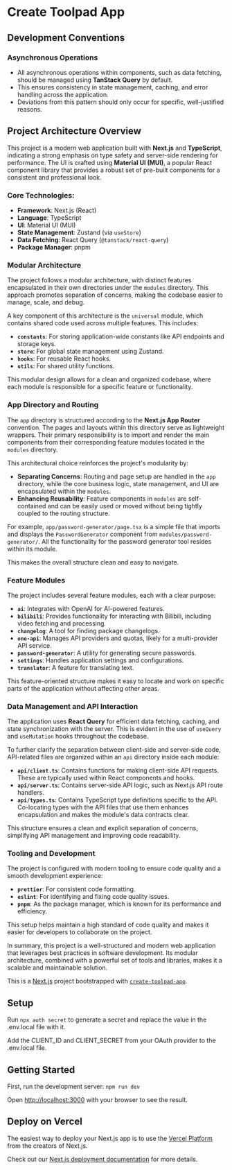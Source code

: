 # Create Toolpad App

## Development Conventions

### Asynchronous Operations

- All asynchronous operations within components, such as data fetching, should be managed using **TanStack Query** by default.
- This ensures consistency in state management, caching, and error handling across the application.
- Deviations from this pattern should only occur for specific, well-justified reasons.

## Project Architecture Overview

This project is a modern web application built with **Next.js** and **TypeScript**, indicating a strong emphasis on type safety and server-side rendering for performance. The UI is crafted using **Material UI (MUI)**, a popular React component library that provides a robust set of pre-built components for a consistent and professional look.

### Core Technologies:

- **Framework**: Next.js (React)
- **Language**: TypeScript
- **UI**: Material UI (MUI)
- **State Management**: Zustand (via `useStore`)
- **Data Fetching**: React Query (`@tanstack/react-query`)
- **Package Manager**: pnpm

### Modular Architecture

The project follows a modular architecture, with distinct features encapsulated in their own directories under the `modules` directory. This approach promotes separation of concerns, making the codebase easier to manage, scale, and debug.

A key component of this architecture is the `universal` module, which contains shared code used across multiple features. This includes:

- **`constants`**: For storing application-wide constants like API endpoints and storage keys.
- **`store`**: For global state management using Zustand.
- **`hooks`**: For reusable React hooks.
- **`utils`**: For shared utility functions.

This modular design allows for a clean and organized codebase, where each module is responsible for a specific feature or functionality.

### App Directory and Routing

The `app` directory is structured according to the **Next.js App Router** convention. The pages and layouts within this directory serve as lightweight wrappers. Their primary responsibility is to import and render the main components from their corresponding feature modules located in the `modules` directory.

This architectural choice reinforces the project's modularity by:

- **Separating Concerns**: Routing and page setup are handled in the `app` directory, while the core business logic, state management, and UI are encapsulated within the `modules`.
- **Enhancing Reusability**: Feature components in `modules` are self-contained and can be easily used or moved without being tightly coupled to the routing structure.

For example, `app/password-generator/page.tsx` is a simple file that imports and displays the `PasswordGenerator` component from `modules/password-generator/`. All the functionality for the password generator tool resides within its module.

This makes the overall structure clean and easy to navigate.

### Feature Modules

The project includes several feature modules, each with a clear purpose:

- **`ai`**: Integrates with OpenAI for AI-powered features.
- **`bilibili`**: Provides functionality for interacting with Bilibili, including video fetching and processing.
- **`changelog`**: A tool for finding package changelogs.
- **`one-api`**: Manages API providers and quotas, likely for a multi-provider API service.
- **`password-generator`**: A utility for generating secure passwords.
- **`settings`**: Handles application settings and configurations.
- **`translator`**: A feature for translating text.

This feature-oriented structure makes it easy to locate and work on specific parts of the application without affecting other areas.

### Data Management and API Interaction

The application uses **React Query** for efficient data fetching, caching, and state synchronization with the server. This is evident in the use of `useQuery` and `useMutation` hooks throughout the codebase.

To further clarify the separation between client-side and server-side code, API-related files are organized within an `api` directory inside each module:

- **`api/client.ts`**: Contains functions for making client-side API requests. These are typically used within React components and hooks.
- **`api/server.ts`**: Contains server-side API logic, such as Next.js API route handlers.
- **`api/types.ts`**: Contains TypeScript type definitions specific to the API. Co-locating types with the API files that use them enhances encapsulation and makes the module's data contracts clear.

This structure ensures a clean and explicit separation of concerns, simplifying API management and improving code readability.

### Tooling and Development

The project is configured with modern tooling to ensure code quality and a smooth development experience:

- **`prettier`**: For consistent code formatting.
- **`eslint`**: For identifying and fixing code quality issues.
- **`pnpm`**: As the package manager, which is known for its performance and efficiency.

This setup helps maintain a high standard of code quality and makes it easier for developers to collaborate on the project.

In summary, this project is a well-structured and modern web application that leverages best practices in software development. Its modular architecture, combined with a powerful set of tools and libraries, makes it a scalable and maintainable solution.

This is a [Next.js](https://nextjs.org/) project bootstrapped with [`create-toolpad-app`](https://github.com/vercel/next.js/tree/canary/packages/create-next-app).

## Setup

Run `npx auth secret` to generate a secret and replace the value in the .env.local file with it.

Add the CLIENT_ID and CLIENT_SECRET from your OAuth provider to the .env.local file.

## Getting Started

First, run the development server: `npm run dev`

Open [http://localhost:3000](http://localhost:3000) with your browser to see the result.

## Deploy on Vercel

The easiest way to deploy your Next.js app is to use the [Vercel Platform](https://vercel.com/new?utm_medium=default-template&filter=next.js&utm_source=create-next-app&utm_campaign=create-next-app-readme) from the creators of Next.js.

Check out our [Next.js deployment documentation](https://nextjs.org/docs/deployment) for more details.
